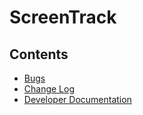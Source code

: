 # ScreenTrack

## Contents

- [Bugs](https://github.com/lisongh10/screentrack/blob/master/Documentation/BUGS.md)
- [Change Log](https://github.com/lisongh10/screentrack/blob/master/Documentation/CHANGELOG.md)
- [Developer Documentation](https://github.com/lisongh10/screentrack/blob/master/Documentation/DEV.md)
